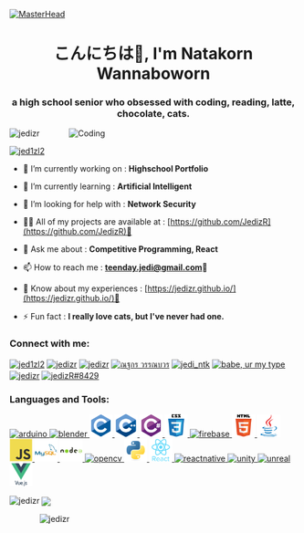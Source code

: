 [![MasterHead](https://camo.githubusercontent.com/5e3babfce4609dcd669a8f2a6d37b47c85486729942c57c5afbfc715f0b5dff7/68747470733a2f2f7777772e6469676974616c736f6c7574696f6e73657276696365732e636f6d2f696d672f73657276696365732f776562253230646576656c6f706d656e742e676966)](https://github.com/JedizR)
<h1 align="center">こんにちは👋, I'm Natakorn Wannaboworn</h1>
<h3 align="center">a high school senior who obsessed with coding, reading, latte, chocolate, cats.</h3>
<img align="right" alt="Coding" width="400" src="https://media2.giphy.com/media/f6hnhHkks8bk4jwjh3/giphy.gif?cid=6c09b952fbcb7a0d160c824a747b31bb1fef187e2dcf0f3e&ep=v1_internal_gifs_gifId&rid=giphy.gif&ct=s">

<p align="left"> <img src="https://komarev.com/ghpvc/?username=jedizr&label=Profile%20views&color=0e75b6&style=flat" alt="jedizr" /> </p>

<!-- <p align="left"> <a href="https://github.com/ryo-ma/github-profile-trophy"><img src="https://github-profile-trophy.vercel.app/?username=jedizr" alt="jedizr" /></a> </p> -->

<p align="left"> <a href="https://twitter.com/jed1zl2" target="blank"><img src="https://img.shields.io/twitter/follow/jed1zl2?logo=twitter&style=for-the-badge" alt="jed1zl2" /></a> </p>

- 🔭 I’m currently working on : **Highschool Portfolio**

- 🌱 I’m currently learning : **Artificial Intelligent**

- 🤝 I’m looking for help with : **Network Security**

- 👨‍💻 All of my projects are available at : [https://github.com/JedizR](https://github.com/JedizR)🔗

- 💬 Ask me about : **Competitive Programming, React**

- 📫 How to reach me : **teenday.jedi@gmail.com**🔗

- 📄 Know about my experiences : [https://jedizr.github.io/](https://jedizr.github.io/)🔗

- ⚡ Fun fact : **I really love cats, but I've never had one.**

<h3 align="left">Connect with me:</h3>
<p align="left">
<a href="https://twitter.com/jed1zl2" target="blank"><img align="center" src="https://raw.githubusercontent.com/rahuldkjain/github-profile-readme-generator/master/src/images/icons/Social/twitter.svg" alt="jed1zl2" height="30" width="40" /></a>
<a href="https://stackoverflow.com/users/jedizr" target="blank"><img align="center" src="https://raw.githubusercontent.com/rahuldkjain/github-profile-readme-generator/master/src/images/icons/Social/stack-overflow.svg" alt="jedizr" height="30" width="40" /></a>
<a href="https://codesandbox.com/jedizr" target="blank"><img align="center" src="https://raw.githubusercontent.com/rahuldkjain/github-profile-readme-generator/master/src/images/icons/Social/codesandbox.svg" alt="jedizr" height="30" width="40" /></a>
<a href="https://fb.com/ณฐกร วรรณบวร" target="blank"><img align="center" src="https://raw.githubusercontent.com/rahuldkjain/github-profile-readme-generator/master/src/images/icons/Social/facebook.svg" alt="ณฐกร วรรณบวร" height="30" width="40" /></a>
<a href="https://instagram.com/jedi_ntk" target="blank"><img align="center" src="https://raw.githubusercontent.com/rahuldkjain/github-profile-readme-generator/master/src/images/icons/Social/instagram.svg" alt="jedi_ntk" height="30" width="40" /></a>
<a href="https://www.youtube.com/c/babe, ur my type" target="blank"><img align="center" src="https://raw.githubusercontent.com/rahuldkjain/github-profile-readme-generator/master/src/images/icons/Social/youtube.svg" alt="babe, ur my type" height="30" width="40" /></a>
<a href="https://codeforces.com/profile/jedizr" target="blank"><img align="center" src="https://raw.githubusercontent.com/rahuldkjain/github-profile-readme-generator/master/src/images/icons/Social/codeforces.svg" alt="jedizr" height="30" width="40" /></a>
<a href="https://discord.gg/jedizR#8429" target="blank"><img align="center" src="https://raw.githubusercontent.com/rahuldkjain/github-profile-readme-generator/master/src/images/icons/Social/discord.svg" alt="jedizR#8429" height="30" width="40" /></a>
</p>

<h3 align="left">Languages and Tools:</h3>
<p align="left"> 
<!--   <a href="https://developer.android.com" target="_blank" rel="noreferrer"> <img src="https://raw.githubusercontent.com/devicons/devicon/master/icons/android/android-original-wordmark.svg" alt="android" width="40" height="40"/> </a>  -->
  <a href="https://www.arduino.cc/" target="_blank" rel="noreferrer"> <img src="https://cdn.worldvectorlogo.com/logos/arduino-1.svg" alt="arduino" width="40" height="40"/> </a> 
  <a href="https://www.blender.org/" target="_blank" rel="noreferrer"> <img src="https://download.blender.org/branding/community/blender_community_badge_white.svg" alt="blender" width="40" height="40"/> </a> 
  <a href="https://www.cprogramming.com/" target="_blank" rel="noreferrer"> <img src="https://raw.githubusercontent.com/devicons/devicon/master/icons/c/c-original.svg" alt="c" width="40" height="40"/> </a> 
  <a href="https://www.w3schools.com/cpp/" target="_blank" rel="noreferrer"> <img src="https://raw.githubusercontent.com/devicons/devicon/master/icons/cplusplus/cplusplus-original.svg" alt="cplusplus" width="40" height="40"/> </a> 
  <a href="https://www.w3schools.com/cs/" target="_blank" rel="noreferrer"> <img src="https://raw.githubusercontent.com/devicons/devicon/master/icons/csharp/csharp-original.svg" alt="csharp" width="40" height="40"/> </a> 
  <a href="https://www.w3schools.com/css/" target="_blank" rel="noreferrer"> <img src="https://raw.githubusercontent.com/devicons/devicon/master/icons/css3/css3-original-wordmark.svg" alt="css3" width="40" height="40"/> </a> 
  <a href="https://firebase.google.com/" target="_blank" rel="noreferrer"> <img src="https://www.vectorlogo.zone/logos/firebase/firebase-icon.svg" alt="firebase" width="40" height="40"/> </a> 
<!--   <a href="https://flutter.dev" target="_blank" rel="noreferrer"> <img src="https://www.vectorlogo.zone/logos/flutterio/flutterio-icon.svg" alt="flutter" width="40" height="40"/> </a>  -->
<!--   <a href="https://git-scm.com/" target="_blank" rel="noreferrer"> <img src="https://www.vectorlogo.zone/logos/git-scm/git-scm-icon.svg" alt="git" width="40" height="40"/> </a>  -->
  <a href="https://www.w3.org/html/" target="_blank" rel="noreferrer"> <img src="https://raw.githubusercontent.com/devicons/devicon/master/icons/html5/html5-original-wordmark.svg" alt="html5" width="40" height="40"/> </a> 
  <a href="https://www.java.com" target="_blank" rel="noreferrer"> <img src="https://raw.githubusercontent.com/devicons/devicon/master/icons/java/java-original.svg" alt="java" width="40" height="40"/> </a> 
  <a href="https://developer.mozilla.org/en-US/docs/Web/JavaScript" target="_blank" rel="noreferrer"> <img src="https://raw.githubusercontent.com/devicons/devicon/master/icons/javascript/javascript-original.svg" alt="javascript" width="40" height="40"/> </a> 
  <a href="https://www.mysql.com/" target="_blank" rel="noreferrer"> <img src="https://raw.githubusercontent.com/devicons/devicon/master/icons/mysql/mysql-original-wordmark.svg" alt="mysql" width="40" height="40"/> </a> 
  <a href="https://nodejs.org" target="_blank" rel="noreferrer"> <img src="https://raw.githubusercontent.com/devicons/devicon/master/icons/nodejs/nodejs-original-wordmark.svg" alt="nodejs" width="40" height="40"/> </a> 
  <a href="https://opencv.org/" target="_blank" rel="noreferrer"> <img src="https://www.vectorlogo.zone/logos/opencv/opencv-icon.svg" alt="opencv" width="40" height="40"/> </a> 
<!--   <a href="https://www.photoshop.com/en" target="_blank" rel="noreferrer"> <img src="https://raw.githubusercontent.com/devicons/devicon/master/icons/photoshop/photoshop-line.svg" alt="photoshop" width="40" height="40"/> </a>  -->
  <a href="https://www.python.org" target="_blank" rel="noreferrer"> <img src="https://raw.githubusercontent.com/devicons/devicon/master/icons/python/python-original.svg" alt="python" width="40" height="40"/> </a> 
  <a href="https://reactjs.org/" target="_blank" rel="noreferrer"> <img src="https://raw.githubusercontent.com/devicons/devicon/master/icons/react/react-original-wordmark.svg" alt="react" width="40" height="40"/> </a> 
  <a href="https://reactnative.dev/" target="_blank" rel="noreferrer"> <img src="https://reactnative.dev/img/header_logo.svg" alt="reactnative" width="40" height="40"/> </a> 
<!--   <a href="https://www.tensorflow.org" target="_blank" rel="noreferrer"> <img src="https://www.vectorlogo.zone/logos/tensorflow/tensorflow-icon.svg" alt="tensorflow" width="40" height="40"/> </a>  -->
  <a href="https://unity.com/" target="_blank" rel="noreferrer"> <img src="https://www.vectorlogo.zone/logos/unity3d/unity3d-icon.svg" alt="unity" width="40" height="40"/> </a> 
  <a href="https://unrealengine.com/" target="_blank" rel="noreferrer"> <img src="https://raw.githubusercontent.com/kenangundogan/fontisto/036b7eca71aab1bef8e6a0518f7329f13ed62f6b/icons/svg/brand/unreal-engine.svg" alt="unreal" width="40" height="40"/> </a> 
  <a href="https://vuejs.org/" target="_blank" rel="noreferrer"> <img src="https://raw.githubusercontent.com/devicons/devicon/master/icons/vuejs/vuejs-original-wordmark.svg" alt="vuejs" width="40" height="40"/> </a> </p>

<p><img align="left" height="170" src="https://github-readme-stats.vercel.app/api/top-langs/?username=anuraghazra&layout=compact&theme=codeSTACKr" alt="jedizr" /></p>

<p>&nbsp;<img align="center" height="170" src="https://github-readme-stats.vercel.app/api?username=jedizr&theme=codeSTACKr&show_icons=true" /></p>

<p><img align="left" height="309" src="https://github-readme-streak-stats.herokuapp.com/?user=jedizr&theme=codeSTACKr" alt="jedizr" /></p>

<!-- <p>&nbsp;<img align="center" height="300" src="https://github-readme-stats.vercel.app/api/wakatime?username=JedizR&layout=compact&theme=radical" /></p> -->
